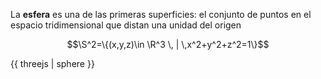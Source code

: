 La **esfera** es una de las primeras superficies: el conjunto de puntos en el espacio tridimensional que distan una unidad del origen

$$\S^2=\{(x,y,z)\in \R^3 \, | \,x^2+y^2+z^2=1\}$$

{{ threejs | sphere }}